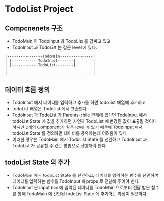 # TodoList Project

## Componenets 구조

- TodoMain 이 TodoInput 과 TodoList 를 감싸고 있고
- TodoInput 과 TodoList 는 같은 level 에 있다.

```
|----------------TodoMain---------------|
| |------------TodoInput-------|        |
| |------------TodoList--------|        |
|                                       |
|---------------------------------------|
```

## 데이터 흐름 정의

- TodoInput 에서 데이터를 입력하고 추가를 하면 todoList 배열에 추가하고
- todoList 배열은 TodoList 에서 표출한다
- TodoInput 과 TodoList 가 Parents-chile 관계에 있다면 TodoInput 에서
  todoList State 에 값을 추가하면 자연히 TodoList 에 변경된 값이 표출될 것이다
  하지만 2개의 Component가 같은 level 에 있기 때문에 TodoInput 에서
  todoList State 를 정의하면 데이터를 공유하는데 어려움이 있다
- 이러한 경우는 TodoMain 에서 TodoList State 를 선언하고 TodoInput 과
  TodoList 가 공유할 수 있는 방법으로 진행해야 한다.

## todoList State 의 추가

- TodoMain 에서 todoList State 를 선언하고, 데이터를 입력하는 함수를 선언하여
  데이터를 입력하는 함수를 TodoInput 에 props 로 전달해 주어야 한다.
- TodoInput 은 input box 에 입력된 데이터를 TodoMain 으로부터 전달 받은 함수를 통해
  TodoMain 에 선언된 todoList State 에 추가하는 과정이 필요하다
